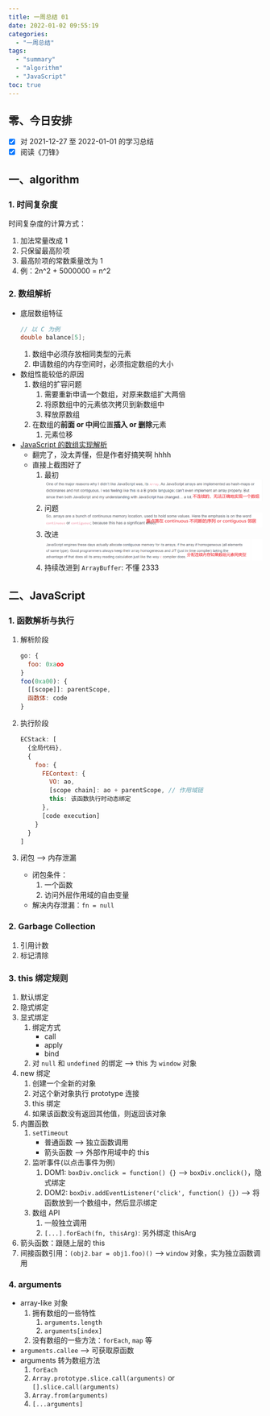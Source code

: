 ```yaml
---
title: 一周总结 01
date: 2022-01-02 09:55:19
categories:
  - "一周总结"
tags:
  - "summary"
  - "algorithm"
  - "JavaScript"
toc: true
---
```


## 零、今日安排

- [x] 对 2021-12-27 至 2022-01-01 的学习总结
- [x] 阅读《刀锋》

## 一、algorithm

### 1. 时间复杂度

时间复杂度的计算方式：

1. 加法常量改成 1
2. 只保留最高阶项
3. 最高阶项的常数乘量改为 1
4. 例：2n^2 + 5000000 = n^2

### 2. 数组解析

- 底层数组特征
  ```c
  // 以 C 为例
  double balance[5];
  ```
  1. 数组中必须存放相同类型的元素
  2. 申请数组的内存空间时，必须指定数组的大小
- 数组性能较低的原因
  1. 数组的扩容问题
     1. 需要重新申请一个数组，对原来数组扩大两倍
     2. 将原数组中的元素依次拷贝到新数组中
     3. 释放原数组
  2. 在数组的**前面 or 中间**位置**插入 or 删除**元素
     1. 元素位移
- [JavaScript 的数组实现解析](https://www.voidcanvas.com/javascript-array-evolution-performance/)
  - 翻完了，没太弄懂，但是作者好搞笑啊 hhhh
  - 直接上截图好了
    1. 最初 ![无法正确地实现数组](./一周总结01/01_js数组实现解析01.png)
    2. 问题 ![continuous与contiguous](./一周总结01/01_js数组实现解析02.png)
    3. 改进 ![连续分配homogeneous](./一周总结01/01_js数组实现解析03.png)
    4. 持续改进到 `ArrayBuffer`: 不懂 2333

## 二、JavaScript

### 1. 函数解析与执行

1. 解析阶段
   ```js
   go: {
     foo: 0xaoo
   }
   foo(0xa00): {
     [[scope]]: parentScope,
     函数体: code
   }
   ```
2. 执行阶段

   ```js
   ECStack: [
     {全局代码},
     {
       foo: {
         FEContext: {
           VO: ao,
           [scope chain]: ao + parentScope, // 作用域链
           this: 该函数执行时动态绑定
         },
         [code execution]
       }
     }
   ]
   ```

3. 闭包 --> 内存泄漏
   - 闭包条件：
     1. 一个函数
     2. 访问外层作用域的自由变量
   - 解决内存泄漏：`fn = null`

### 2. Garbage Collection

1. 引用计数
2. 标记清除

### 3. this 绑定规则

1. 默认绑定
2. 隐式绑定
3. 显式绑定
   1. 绑定方式
      - call
      - apply
      - bind
   2. 对 `null` 和 `undefined` 的绑定 --> this 为 `window` 对象
4. new 绑定
   1. 创建一个全新的对象
   2. 对这个新对象执行 prototype 连接
   3. this 绑定
   4. 如果该函数没有返回其他值，则返回该对象
5. 内置函数
   1. `setTimeout`
      - 普通函数 --> 独立函数调用
      - 箭头函数 --> 外部作用域中的 this
   2. 监听事件(以点击事件为例)
      1. DOM1: `boxDiv.onclick = function() {}` --> `boxDiv.onclick()`，隐式绑定
      1. DOM2: `boxDiv.addEventListener('click', function() {})` --> 将函数放到一个数组中，然后显示绑定
   3. 数组 API
      1. 一般独立调用
      2. `[...].forEach(fn, thisArg)`: 另外绑定 thisArg
6. 箭头函数：跟随上层的 this
7. 间接函数引用：`(obj2.bar = obj1.foo)()` --> `window` 对象，实为独立函数调用

### 4. arguments

- array-like 对象
  1. 拥有数组的一些特性
     1. `arguments.length`
     2. `arguments[index]`
  2. 没有数组的一些方法：`forEach`, `map` 等
- `arguments.callee` --> 可获取原函数
- arguments 转为数组方法
  1. `forEach`
  2. `Array.prototype.slice.call(arguments)` or `[].slice.call(arguments)`
  3. `Array.from(arguments)`
  4. `[...arguments]`
